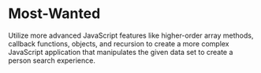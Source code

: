 # Most-Wanted
Utilize more advanced JavaScript features like higher-order array methods, callback functions, objects, and recursion to create a more complex JavaScript application that manipulates the given data set to create a person search experience.
